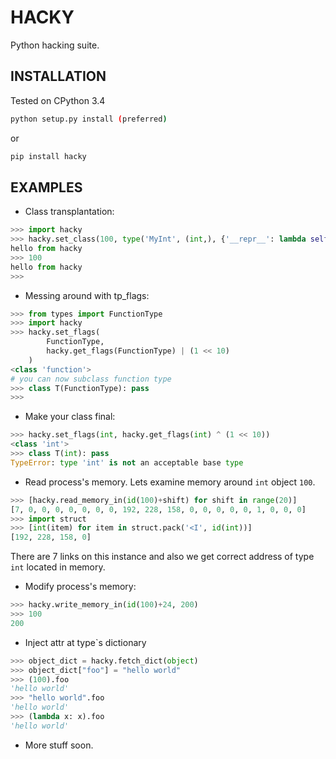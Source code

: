 # HACKY
Python hacking suite.

## INSTALLATION
Tested on CPython 3.4
```bash
python setup.py install (preferred)
```
or
```bash
pip install hacky
```

## EXAMPLES
* Class transplantation:
```python
>>> import hacky
>>> hacky.set_class(100, type('MyInt', (int,), {'__repr__': lambda self: "hello from hacky"}))
hello from hacky
>>> 100
hello from hacky
>>> 
```

* Messing around with tp_flags:
```python
>>> from types import FunctionType
>>> import hacky
>>> hacky.set_flags(
        FunctionType,
        hacky.get_flags(FunctionType) | (1 << 10)
    )
<class 'function'>
# you can now subclass function type
>>> class T(FunctionType): pass
>>>
```

* Make your class final:
```python
>>> hacky.set_flags(int, hacky.get_flags(int) ^ (1 << 10))
<class 'int'>
>>> class T(int): pass
TypeError: type 'int' is not an acceptable base type
```

* Read process's memory. Lets examine memory around `int` object `100`.
```python
>>> [hacky.read_memory_in(id(100)+shift) for shift in range(20)]
[7, 0, 0, 0, 0, 0, 0, 0, 192, 228, 158, 0, 0, 0, 0, 0, 1, 0, 0, 0]
>>> import struct
>>> [int(item) for item in struct.pack('<I', id(int))]
[192, 228, 158, 0]
```
There are 7 links on this instance and also we get correct address of type `int` located in memory.

* Modify process's memory:
```python
>>> hacky.write_memory_in(id(100)+24, 200)
>>> 100
200
```

* Inject attr at type`s dictionary
```python
>>> object_dict = hacky.fetch_dict(object)
>>> object_dict["foo"] = "hello world"
>>> (100).foo
'hello world'
>>> "hello world".foo
'hello world'
>>> (lambda x: x).foo
'hello world'
```

* More stuff soon. 

